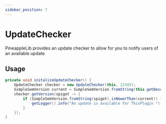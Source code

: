```yaml
---
sidebar_position: 7
---
```


# UpdateChecker

PineappleLib provides an update checker to allow for you to notify users of an available update

## Usage

```java
private void initalizeUpdateChecker() {
    UpdateChecker checker = new UpdateChecker(this, 12345);
    SimpleSemVersion current = SimpleSemVersion.fromString(this.getDescription().getVersion());
    checker.getVersion(spigot -> {
        if (SimpleSemVersion.fromString(spigot).isNewerThan(current)) {
            getLogger().info("An update is available for ThisPlugin ");
        }
    });
}
```

